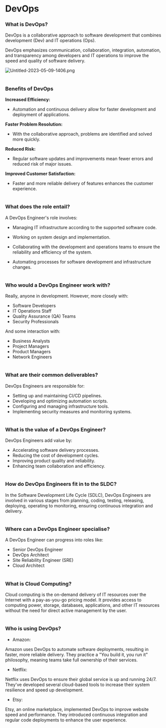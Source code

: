 # DevOps
### **What is DevOps?**
DevOps is a collaborative approach to software development that combines development (Dev) and IT operations (Ops).

DevOps emphasizes communication, collaboration, integration, automation, and transparency among developers and IT operations to improve the speed and quality of software delivery.

![Untitled-2023-05-09-1406.png](..%2F..%2F..%2FVS%20Code%2Ftech230_vs_main%2Ftech230_DevOps%2FUntitled-2023-05-09-1406.png)

#
### **Benefits of DevOps**
**Increased Efficiency:** 

- Automation and continuous delivery allow for faster development and deployment of applications.

**Faster Problem Resolution:** 
- With the collaborative approach, problems are identified and solved more quickly.

**Reduced Risk:** 
- Regular software updates and improvements mean fewer errors and reduced risk of major issues.

**Improved Customer Satisfaction:** 

- Faster and more reliable delivery of features enhances the customer experience.
#
### **What does the role entail?**
A DevOps Engineer's role involves:

- Managing IT infrastructure according to the supported software code.

- Working on system design and implementation.

- Collaborating with the development and operations teams to ensure the reliability and efficiency of the system.

- Automating processes for software development and infrastructure changes.
#
### **Who would a DevOps Engineer work with?**

Really, anyone in development. 
However, more closely with: 
- Software Developers
- IT Operations Staff
- Quality Assurance (QA) Teams
- Security Professionals

And some interaction with:
- Business Analysts
- Project Managers
- Product Managers
- Network Engineers
#
### **What are their common deliverables?**

DevOps Engineers are responsible for:

- Setting up and maintaining CI/CD pipelines.
- Developing and optimizing automation scripts.
- Configuring and managing infrastructure tools.
- Implementing security measures and monitoring systems.
#
### **What is the value of a DevOps Engineer?**

DevOps Engineers add value by:

- Accelerating software delivery processes.
- Reducing the cost of development cycles.
- Improving product quality and reliability.
- Enhancing team collaboration and efficiency.
#
### **How do DevOps Engineers fit in to the SLDC?**
In the Software Development Life Cycle (SDLC), DevOps Engineers are involved in various stages from planning, coding, testing, releasing, deploying, operating to monitoring, ensuring continuous integration and delivery.
#
### **Where can a DevOps Engineer specialise?**

A DevOps Engineer can progress into roles like:

- Senior DevOps Engineer
- DevOps Architect
- Site Reliability Engineer (SRE)
- Cloud Architect
#
### **What is Cloud Computing?**

Cloud computing is the on-demand delivery of IT resources over the Internet with a pay-as-you-go pricing model. It provides access to computing power, storage, databases, applications, and other IT resources without the need for direct active management by the user.
#
### **Who is using DevOps?**
- Amazon: 

Amazon uses DevOps to automate software deployments, resulting in faster, more reliable delivery. They practice a "You build it, you run it" philosophy, meaning teams take full ownership of their services.
- Netflix: 

Netflix uses DevOps to ensure their global service is up and running 24/7. They've developed several cloud-based tools to increase their system resilience and speed up development.
- Etsy: 

Etsy, an online marketplace, implemented DevOps to improve website speed and performance. They introduced continuous integration and regular code deployments to enhance the user experience.
#